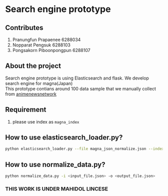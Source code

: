 # Search engine prototype

## Contributes

1. Pranungfun Prapaenee 6288034
2. Nopparat Pengsuk 6288103
3. Pongsakorn Piboonpongpun 6288107

## About the project

Search engine prototype is using Elasticsearch and flask. We develop search engine for magna(Japan)<br/>
This prototype contians around 100 data sample that we manually collect from [animenewsnetwork](https://www.animenewsnetwork.com/)

## Requirement

1. please use index as ```magna_index```

## How to use elasticsearch_loader.py?

```bash
python elasticsearch_loader.py --file magna_json_normalize.json --index magna_index --type magna
```

## How to use normalize_data.py?

```bash
python normalize_data.py -i <input_file.json> -o <output_file.json>
```

### THIS WORK IS UNDER MAHIDOL LINCESE
